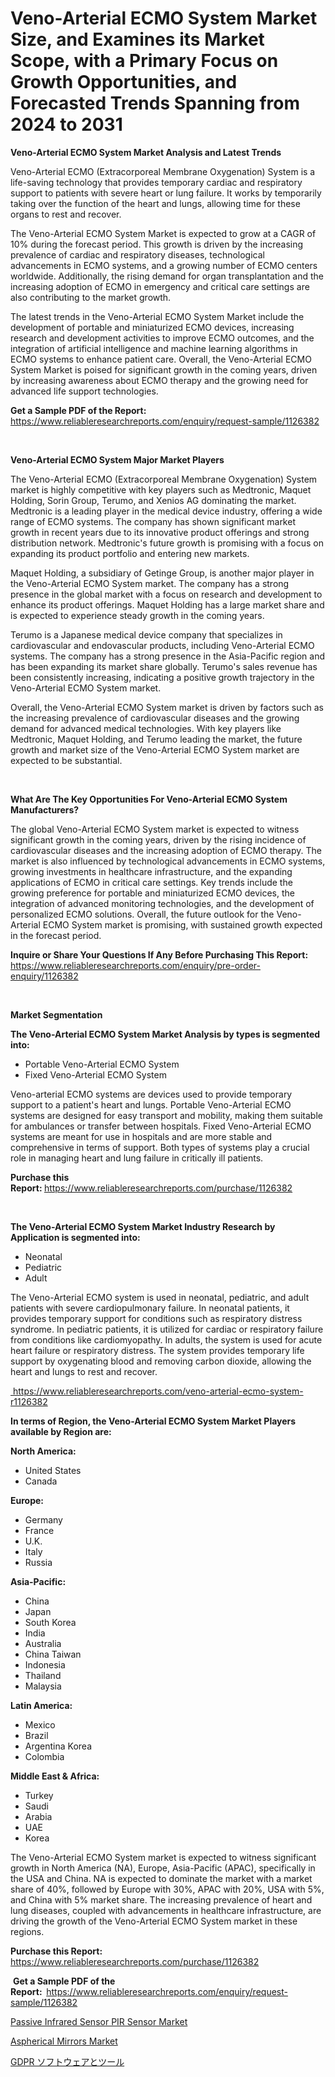 <p><h1>Veno-Arterial ECMO System Market Size, and Examines its Market Scope, with a Primary Focus on Growth Opportunities, and Forecasted Trends Spanning from 2024 to 2031</h1></p><p><strong>Veno-Arterial ECMO System Market Analysis and Latest Trends</strong></p>
<p><p>Veno-Arterial ECMO (Extracorporeal Membrane Oxygenation) System is a life-saving technology that provides temporary cardiac and respiratory support to patients with severe heart or lung failure. It works by temporarily taking over the function of the heart and lungs, allowing time for these organs to rest and recover.</p><p>The Veno-Arterial ECMO System Market is expected to grow at a CAGR of 10% during the forecast period. This growth is driven by the increasing prevalence of cardiac and respiratory diseases, technological advancements in ECMO systems, and a growing number of ECMO centers worldwide. Additionally, the rising demand for organ transplantation and the increasing adoption of ECMO in emergency and critical care settings are also contributing to the market growth.</p><p>The latest trends in the Veno-Arterial ECMO System Market include the development of portable and miniaturized ECMO devices, increasing research and development activities to improve ECMO outcomes, and the integration of artificial intelligence and machine learning algorithms in ECMO systems to enhance patient care. Overall, the Veno-Arterial ECMO System Market is poised for significant growth in the coming years, driven by increasing awareness about ECMO therapy and the growing need for advanced life support technologies.</p></p>
<p><strong>Get a Sample PDF of the Report:&nbsp;</strong> <a href="https://www.reliableresearchreports.com/enquiry/request-sample/1126382">https://www.reliableresearchreports.com/enquiry/request-sample/1126382</a></p>
<p>&nbsp;</p>
<p><strong>Veno-Arterial ECMO System Major Market Players</strong></p>
<p><p>The Veno-Arterial ECMO (Extracorporeal Membrane Oxygenation) System market is highly competitive with key players such as Medtronic, Maquet Holding, Sorin Group, Terumo, and Xenios AG dominating the market. Medtronic is a leading player in the medical device industry, offering a wide range of ECMO systems. The company has shown significant market growth in recent years due to its innovative product offerings and strong distribution network. Medtronic's future growth is promising with a focus on expanding its product portfolio and entering new markets.</p><p>Maquet Holding, a subsidiary of Getinge Group, is another major player in the Veno-Arterial ECMO System market. The company has a strong presence in the global market with a focus on research and development to enhance its product offerings. Maquet Holding has a large market share and is expected to experience steady growth in the coming years.</p><p>Terumo is a Japanese medical device company that specializes in cardiovascular and endovascular products, including Veno-Arterial ECMO systems. The company has a strong presence in the Asia-Pacific region and has been expanding its market share globally. Terumo's sales revenue has been consistently increasing, indicating a positive growth trajectory in the Veno-Arterial ECMO System market.</p><p>Overall, the Veno-Arterial ECMO System market is driven by factors such as the increasing prevalence of cardiovascular diseases and the growing demand for advanced medical technologies. With key players like Medtronic, Maquet Holding, and Terumo leading the market, the future growth and market size of the Veno-Arterial ECMO System market are expected to be substantial.</p></p>
<p>&nbsp;</p>
<p><strong>What Are The Key Opportunities For Veno-Arterial ECMO System Manufacturers?</strong></p>
<p><p>The global Veno-Arterial ECMO System market is expected to witness significant growth in the coming years, driven by the rising incidence of cardiovascular diseases and the increasing adoption of ECMO therapy. The market is also influenced by technological advancements in ECMO systems, growing investments in healthcare infrastructure, and the expanding applications of ECMO in critical care settings. Key trends include the growing preference for portable and miniaturized ECMO devices, the integration of advanced monitoring technologies, and the development of personalized ECMO solutions. Overall, the future outlook for the Veno-Arterial ECMO System market is promising, with sustained growth expected in the forecast period.</p></p>
<p><strong>Inquire or Share Your Questions If Any Before Purchasing This Report:</strong> <a href="https://www.reliableresearchreports.com/enquiry/pre-order-enquiry/1126382">https://www.reliableresearchreports.com/enquiry/pre-order-enquiry/1126382</a></p>
<p>&nbsp;</p>
<p><strong>Market Segmentation</strong></p>
<p><strong>The Veno-Arterial ECMO System Market Analysis by types is segmented into:</strong></p>
<p><ul><li>Portable Veno-Arterial ECMO System</li><li>Fixed Veno-Arterial ECMO System</li></ul></p>
<p><p>Veno-arterial ECMO systems are devices used to provide temporary support to a patient's heart and lungs. Portable Veno-Arterial ECMO systems are designed for easy transport and mobility, making them suitable for ambulances or transfer between hospitals. Fixed Veno-Arterial ECMO systems are meant for use in hospitals and are more stable and comprehensive in terms of support. Both types of systems play a crucial role in managing heart and lung failure in critically ill patients.</p></p>
<p><strong>Purchase this Report:&nbsp;</strong><a href="https://www.reliableresearchreports.com/purchase/1126382">https://www.reliableresearchreports.com/purchase/1126382</a></p>
<p>&nbsp;</p>
<p><strong>The Veno-Arterial ECMO System Market Industry Research by Application is segmented into:</strong></p>
<p><ul><li>Neonatal</li><li>Pediatric</li><li>Adult</li></ul></p>
<p><p>The Veno-Arterial ECMO system is used in neonatal, pediatric, and adult patients with severe cardiopulmonary failure. In neonatal patients, it provides temporary support for conditions such as respiratory distress syndrome. In pediatric patients, it is utilized for cardiac or respiratory failure from conditions like cardiomyopathy. In adults, the system is used for acute heart failure or respiratory distress. The system provides temporary life support by oxygenating blood and removing carbon dioxide, allowing the heart and lungs to rest and recover.</p></p>
<p><a href="https://www.reliableresearchreports.com/veno-arterial-ecmo-system-r1126382">&nbsp;https://www.reliableresearchreports.com/veno-arterial-ecmo-system-r1126382</a></p>
<p><strong>In terms of Region, the Veno-Arterial ECMO System Market Players available by Region are:</strong></p>
<p>
    <p> <strong> North America: </strong>
        <ul>
            <li>United States</li>
            <li>Canada</li>
        </ul>
        </p> 
    <p> <strong> Europe: </strong>
        <ul>
            <li>Germany</li>
            <li>France</li>
            <li>U.K.</li>
            <li>Italy</li>
            <li>Russia</li>
        </ul>
        </p> 
    <p> <strong> Asia-Pacific: </strong>
        <ul>
            <li>China</li>
            <li>Japan</li>
            <li>South Korea</li>
            <li>India</li>
            <li>Australia</li>
            <li>China Taiwan</li>
            <li>Indonesia</li>
            <li>Thailand</li>
            <li>Malaysia</li>
        </ul>
        </p> 
    <p> <strong> Latin America: </strong>
        <ul>
            <li>Mexico</li>
            <li>Brazil</li>
            <li>Argentina Korea</li>
            <li>Colombia</li>
        </ul>
        </p> 
    <p> <strong> Middle East & Africa: </strong>
        <ul>
            <li>Turkey</li>
            <li>Saudi</li>
            <li>Arabia</li>
            <li>UAE</li>
            <li>Korea</li>
        </ul>
    </p>
    </p>
<p><p>The Veno-Arterial ECMO System market is expected to witness significant growth in North America (NA), Europe, Asia-Pacific (APAC), specifically in the USA and China. NA is expected to dominate the market with a market share of 40%, followed by Europe with 30%, APAC with 20%, USA with 5%, and China with 5% market share. The increasing prevalence of heart and lung diseases, coupled with advancements in healthcare infrastructure, are driving the growth of the Veno-Arterial ECMO System market in these regions.</p></p>
<p><strong>Purchase this Report: </strong><a href="https://www.reliableresearchreports.com/purchase/1126382">https://www.reliableresearchreports.com/purchase/1126382</a></p>
<p>&nbsp;<strong>Get a Sample PDF of the Report:&nbsp;&nbsp;</strong><a href="https://www.reliableresearchreports.com/enquiry/request-sample/1126382">https://www.reliableresearchreports.com/enquiry/request-sample/1126382</a></p>
<p><strong></strong></p>
<p><p><a href="https://www.linkedin.com/pulse/passive-infrared-sensor-pir-market-global-insights-sales-3ucdf">Passive Infrared Sensor PIR Sensor Market</a></p><p><a href="https://www.linkedin.com/pulse/navigating-global-aspherical-mirrors-market-landscape-am8ne">Aspherical Mirrors Market</a></p><p><a href="https://github.com/andrade7361/Market-Research-Report-List-2/blob/main/2728314161355.md">GDPR ソフトウェアとツール</a></p></p>
